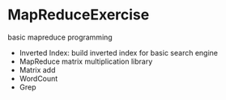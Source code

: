 MapReduceExercise
=================

basic mapreduce programming

- Inverted Index: build inverted index for basic search engine
- MapReduce matrix multiplication library
- Matrix add
- WordCount
- Grep
